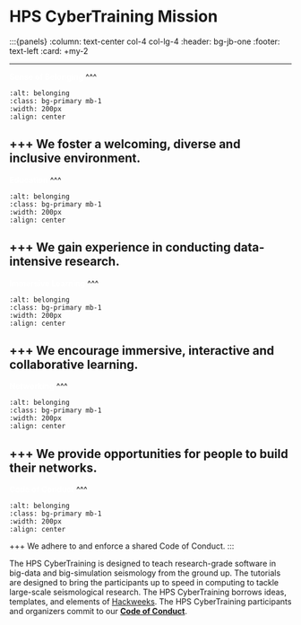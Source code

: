 # HPS CyberTraining Mission

:::{panels}
:column: text-center col-4 col-lg-4
:header: bg-jb-one
:footer: text-left
:card: +my-2

---
**<span style='color:white'>Sense of Belonging</span>**
^^^
```{image} img/belonging.png
:alt: belonging
:class: bg-primary mb-1
:width: 200px
:align: center
```
+++
We foster a welcoming, diverse and inclusive environment.
---

**<span style='color:white'>Education</span>**
^^^
```{image} img/education.png
:alt: belonging
:class: bg-primary mb-1
:width: 200px
:align: center
```
+++
We gain experience in conducting data-intensive research.
---

**<span style='color:white'>Immersive Learning</span>**
^^^
```{image} img/interactivity.png
:alt: belonging
:class: bg-primary mb-1
:width: 200px
:align: center
```
+++
We encourage immersive, interactive and collaborative learning.
---

<!-- **<span style='color:white'>Co-creation</span>**
^^^
```{image} img/co-creation.png
:alt: belonging
:class: bg-primary mb-1
:width: 200px
:align: center
```
+++
We incorporate elements of co-creation with participants.
--- -->


**<span style='color:white'>Networking</span>**
^^^
```{image} img/networking.png
:alt: belonging
:class: bg-primary mb-1
:width: 200px
:align: center
```
+++
We provide opportunities for people to build their networks.
---

**<span style='color:white'>Code of Conduct</span>**
^^^
```{image} img/CoC.png
:alt: belonging
:class: bg-primary mb-1
:width: 200px
:align: center
```
+++
We adhere to and enforce a shared Code of Conduct.
:::

The HPS CyberTraining is designed to teach research-grade software in big-data and big-simulation seismology from the ground up. The tutorials are designed to bring the participants up to speed in computing to tackle large-scale seismological research.  The HPS CyberTraining borrows ideas, templates, and elements of [Hackweeks](https://www.pnas.org/content/115/36/8872.short). The HPS CyberTraining participants and organizers commit to our **[Code of Conduct](CoC)**.
